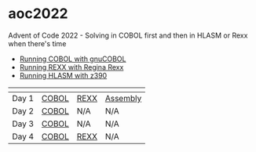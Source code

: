 # aoc2022
Advent of Code 2022 - Solving in COBOL first and then in HLASM or Rexx when there's time

* [Running COBOL with gnuCOBOL](https://gnucobol.sourceforge.io/)
* [Running REXX with Regina Rexx](https://regina-rexx.sourceforge.io/)
* [Running HLASM with z390](https://github.com/z390development/z390)

|<!-- -->|<!-- -->|<!-- -->|<!-- -->|
| :---   | :---  | :--- | :---     |
| Day 1  | [COBOL](https://github.com/Sjoelander/aoc2022/blob/main/day1/DAY1.cbl)  | [REXX](https://github.com/Sjoelander/aoc2022/blob/main/day1/DAY1.rexx) | [Assembly](https://github.com/Sjoelander/aoc2022/blob/main/day1/DAY1.asm) | 
| Day 2  | [COBOL](https://github.com/Sjoelander/aoc2022/blob/main/day2/DAY2.cbl)  | N/A | N/A |
| Day 3  | [COBOL](https://github.com/Sjoelander/aoc2022/blob/main/day3/DAY3.cbl)  | N/A | N/A |
| Day 4  | [COBOL](https://github.com/Sjoelander/aoc2022/blob/main/day4/DAY4.cbl)  | [REXX](https://github.com/Sjoelander/aoc2022/blob/main/day4/DAY4.rexx) | N/A |
